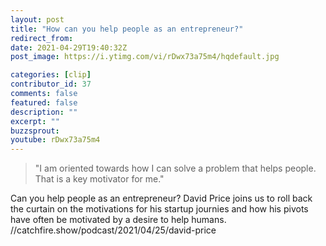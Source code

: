 ```yaml
---
layout: post
title: "How can you help people as an entrepreneur?"
redirect_from:
date: 2021-04-29T19:40:32Z
post_image: https://i.ytimg.com/vi/rDwx73a75m4/hqdefault.jpg

categories: [clip]
contributor_id: 37
comments: false
featured: false
description: ""
excerpt: ""
buzzsprout: 
youtube: rDwx73a75m4
---
```

<blockquote>
"I am oriented towards how I can solve a problem that helps people. That is a key motivator for me."
</blockquote>

Can you help people as an entrepreneur? David Price joins us to roll back the curtain on the motivations for his startup journies and how his pivots have often be motivated by a desire to help humans. //catchfire.show/podcast/2021/04/25/david-price